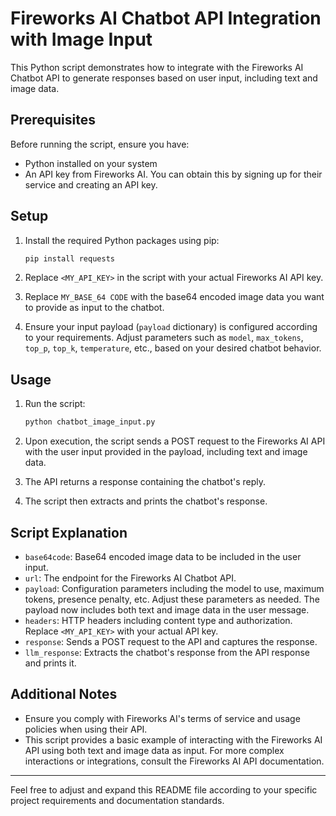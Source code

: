 # Fireworks AI Chatbot API Integration with Image Input

This Python script demonstrates how to integrate with the Fireworks AI Chatbot API to generate responses based on user input, including text and image data.

## Prerequisites

Before running the script, ensure you have:

- Python installed on your system
- An API key from Fireworks AI. You can obtain this by signing up for their service and creating an API key.

## Setup

1. Install the required Python packages using pip:
    ```bash
    pip install requests
    ```

2. Replace `<MY_API_KEY>` in the script with your actual Fireworks AI API key.

3. Replace `MY_BASE_64 CODE` with the base64 encoded image data you want to provide as input to the chatbot.

4. Ensure your input payload (`payload` dictionary) is configured according to your requirements. Adjust parameters such as `model`, `max_tokens`, `top_p`, `top_k`, `temperature`, etc., based on your desired chatbot behavior.

## Usage

1. Run the script:
    ```bash
    python chatbot_image_input.py
    ```

2. Upon execution, the script sends a POST request to the Fireworks AI API with the user input provided in the payload, including text and image data.

3. The API returns a response containing the chatbot's reply.

4. The script then extracts and prints the chatbot's response.

## Script Explanation

- `base64code`: Base64 encoded image data to be included in the user input.
- `url`: The endpoint for the Fireworks AI Chatbot API.
- `payload`: Configuration parameters including the model to use, maximum tokens, presence penalty, etc. Adjust these parameters as needed. The payload now includes both text and image data in the user message.
- `headers`: HTTP headers including content type and authorization. Replace `<MY_API_KEY>` with your actual API key.
- `response`: Sends a POST request to the API and captures the response.
- `llm_response`: Extracts the chatbot's response from the API response and prints it.

## Additional Notes

- Ensure you comply with Fireworks AI's terms of service and usage policies when using their API.
- This script provides a basic example of interacting with the Fireworks AI API using both text and image data as input. For more complex interactions or integrations, consult the Fireworks AI API documentation.

---

Feel free to adjust and expand this README file according to your specific project requirements and documentation standards.
